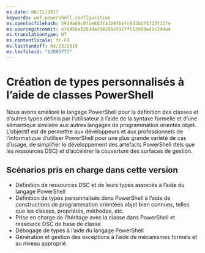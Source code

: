 ```yaml
---
ms.date: 06/12/2017
keywords: wmf,powershell,configuration
ms.openlocfilehash: 5919a68c87ae8827a1b97befc653bb74713f33fe
ms.sourcegitcommit: e7445ba8203da304286c591ff513900ad1c244a4
ms.translationtype: HT
ms.contentlocale: fr-FR
ms.lasthandoff: 04/23/2019
ms.locfileid: "62085777"
---
```

# <a name="creating-custom-types-using-powershell-classes"></a>Création de types personnalisés à l’aide de classes PowerShell

Nous avons amélioré le langage PowerShell pour la définition des classes et d’autres types définis par l’utilisateur à l’aide de la syntaxe formelle et d’une sémantique similaire aux autres langages de programmation orientés objet. L’objectif est de permettre aux développeurs et aux professionnels de l’informatique d’utiliser PowerShell pour une plus grande variété de cas d’usage, de simplifier le développement des artefacts PowerShell (tels que les ressources DSC) et d’accélérer la couverture des surfaces de gestion.

## <a name="supported-scenarios-in-this-release"></a>Scénarios pris en charge dans cette version

-   Définition de ressources DSC et de leurs types associés à l’aide du langage PowerShell
-   Définition de types personnalisés dans PowerShell à l’aide de constructions de programmation orientées objet bien connues, telles que les classes, propriétés, méthodes, etc.
-   Prise en charge de l’héritage avec la classe dans PowerShell et ressource DSC de base de classe
-   Débogage de types à l’aide du langage PowerShell
-   Génération et gestion des exceptions à l’aide de mécanismes formels et au niveau approprié
